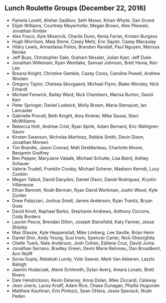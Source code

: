 ## Lunch Roulette Groups (December 22, 2016)

* Pamela Lovett, Alisher Sadikov, Seth Moser, Kinan Whyte, Dan Grund
* Elijah Williams, Courtney Meyerhofer, Megan Brown, Alex Pilewski, Jonathan Kimble
* Alex Fosco, Kyle Misencik, Charlie Dunn, Kenia Farias, Kristen Burgess
* Hugh Morrison, Maia Stone, Casey Metz, Eric Sayler, Casey Macaulay
* Hilary Lewis, Annastasia Psitos, Brandon Randall, Paul Nguyen, Marissa Reinke
* Jeff Buss, Christopher Dale, Graham Nessler, Julian Kyer, Jeff Duke
* Jonathan Willemain, Ryan Westlake, Samuel Johnson, Brett Hevia, Ken Lee
* Breana Knight, Christine Gamble, Casey Cross, Caroline Powell, Andrew Wooten
* Gregory Taylor, Chelsea Skovgaard, Michael Flynn, Blake Worsley, Nick Erhardt
* Michael Fenwick, Bailey Ward, Nick Chambers, Marisa Burton, David Kerr
* Peter Springer, Daniel Ludwick, Molly Brown, Maria Stenquist, Ian Lancaster
* Gabrielle Procell, Beth Knight, Amy Kintner, Mike Sausa, Staci McWilliams
* Rebecca Holt, Andrew Crist, Ryan Spink, Adam Bernard, Eric Wahlgren-Sauro
* Kirsten Swanson, Nicholas Martinez, Robbie Smith, Devin Dixon, Jonathan Moreen
* Tim Brandle, Jason Conrad, Matt DesMarteau, Charlotte Moore, Benjamin Godfrey
* Ben Pepper, MaryJane Valade, Michael Schutte, Lisa Baird, Ashley Schauer
* Valerie Trudell, Franklin Crosby, Michael Scherer, Madison Kerndt, Lucy Conklin
* Megan Talbot, David Davydov, Daniel Olson, Daniel Rodriguez, Krystin Villeneuve
* Ethan Bennett, Noah Berman, Ryan David Workman, Justin Wood, Kyle Zucker
* Drew Palazzari, Joshua Small, James Anderson, Ryan Travitz, Bryan Goss
* David Knott, Raphael Barbo, Stephanie Andrews, Anthony Ciccone, Cody Borders
* Lauren Pesce, Brendan Dillon, Joseph Stansfield, Katy Farmer, Jesse Shipley
* Max Glassie, Kyle Heppenstall, Mike Limberg, Lee Saville, Brian Heim
* Daniel Shin, Andy Young, Susi Irwin, Spencer Carter, Nick Gheorghita
* Chelle Tuerk, Nate Anderson, Josh Cohen, Edilene Cruz, David Junta
* Jonathan Serrano, Bradley Green, Devin Marie Beliveau, Dan Broadbent, Ann Wolff
* Sonia Gupta, Rebekah Lundy, Vido Seaver, Mark Van Akkeren, Laszlo Balogh
* Jasmin Hudacsek, Alene Schlereth, Dylan Avery, Amara Lovato, Brett Rivers
* Dale Hendrickson, Kevin Delaney, Anna Dolan, Mike Ziccardi, Calaway
* Jean Joeris, Lacey Knaff, Adam Rice, Chase Dunagan, Phyllis Hugunien
* Matthew Kaufman, Erin Pintozzi, Sean OHara, Jesse Spevack, Noah Peden
